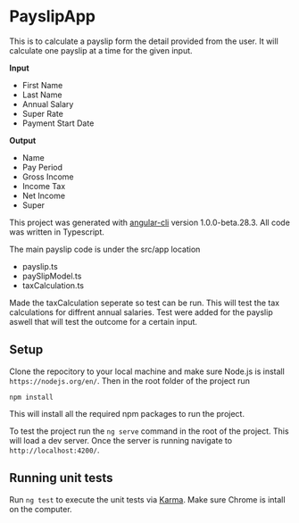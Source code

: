 # PayslipApp

This is to calculate a payslip form the detail provided from the user. It will calculate one payslip at a time for the given input.

**Input**
* First Name
* Last Name
* Annual Salary
* Super Rate
* Payment Start Date

**Output**
* Name
* Pay Period
* Gross Income
* Income Tax
* Net Income
* Super

This project was generated with [angular-cli](https://github.com/angular/angular-cli) version 1.0.0-beta.28.3.
All code was written in Typescript. 

The main payslip code is under the src/app location
* payslip.ts
* paySlipModel.ts
* taxCalculation.ts

Made the taxCalculation seperate so test can be run.  This will test the tax calculations for diffrent annual salaries.
Test were added for the payslip aswell that will test the outcome for a certain input.

## Setup ##
Clone the repocitory to your local machine and make sure Node.js is install `https://nodejs.org/en/`. Then in the root folder of the project run 

`npm install`

This will install all the required npm packages to run the project.

To test the project run the `ng serve` command in the root of the project. This will load a dev server.
Once the server is running navigate to `http://localhost:4200/`.

## Running unit tests

Run `ng test` to execute the unit tests via [Karma](https://karma-runner.github.io). Make sure Chrome is intall on the computer.

